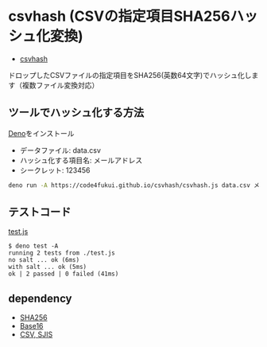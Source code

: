 # csvhash (CSVの指定項目SHA256ハッシュ化変換)

- [csvhash](https://code4fukui.github.io/csvhash/)

ドロップしたCSVファイルの指定項目をSHA256(英数64文字)でハッシュ化します（複数ファイル変換対応）

## ツールでハッシュ化する方法

[Deno](https://deno.land/)をインストール

- データファイル: data.csv
- ハッシュ化する項目名: メールアドレス
- シークレット: 123456

```sh
deno run -A https://code4fukui.github.io/csvhash/csvhash.js data.csv メールアドレス 123456
```

## テストコード

[test.js](test.js)
```
$ deno test -A
running 2 tests from ./test.js
no salt ... ok (6ms)
with salt ... ok (5ms)
ok | 2 passed | 0 failed (41ms)
```

## dependency

- [SHA256](https://github.com/code4fukui/SHA256)
- [Base16](https://github.com/code4fukui/Base16)
- [CSV, SJIS](https://github.com/code4sabae/js)

